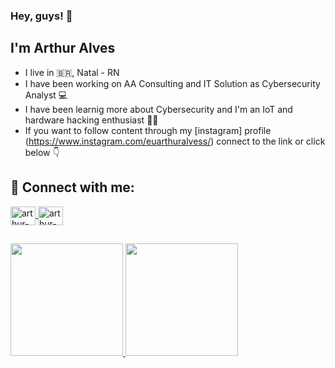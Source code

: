 ### Hey, guys! 👋
## I'm Arthur Alves
- I live in :brazil:, Natal - RN 
- I have been working on AA Consulting and IT Solution as Cybersecurity Analyst :computer:
- I have been learnig more about Cybersecurity and I'm an IoT and hardware hacking enthusiast :man_technologist:
- If you want to follow content through my [instagram] profile (https://www.instagram.com/euarthuralvess/) connect to the link or click below :point_down:


## 🚀 Connect with me:
<a href="ttps://www.linkedin.com/in/euarthuralvess/" target="_blank">
<img align="center" alt="arthur-linkedin" height="30" width="40" src="https://cdn.jsdelivr.net/npm/simple-icons@3.0.1/icons/linkedin.svg" style="max-width:100%;">
</a>
<a href="https://www.instagram.com/euarthuralvess/" target="_blank">
<img align="center" alt="arthur-instagram" height="30" width="40" src="https://cdn.jsdelivr.net/npm/simple-icons@3.0.1/icons/instagram.svg" style="max-width:100%;">
</a>

##

<div>
  <a href="https://github.com/euarthuralvess">
  <img height="180em" src="https://github-readme-stats.vercel.app/api?username=euarthuralvess&show_icons=true&theme=dracula&include_all_commits=true&count_private=true"/>
  <img height="180em" src="https://github-readme-stats.vercel.app/api/top-langs/?username=euarthuralvess&layout=compact&langs_count=7&theme=dracula"/>
</div>
 
<!--
**euarthuralvess/euarthuralvess** is a ✨ _special_ ✨ repository because its `README.md` (this file) appears on your GitHub profile.

Here are some ideas to get you started:

- 🔭 I’m currently working on ...
- 🌱 I’m currently learning ...
- 👯 I’m looking to collaborate on ...
- 🤔 I’m looking for help with ...
- 💬 Ask me about ...
- 📫 How to reach me: ...
- 😄 Pronouns: ...
- ⚡ Fun fact: ...
-->
